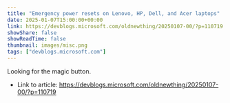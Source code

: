 ```yaml
---
title: "Emergency power resets on Lenovo, HP, Dell, and Acer laptops"
date: 2025-01-07T15:00:00+00:00
link: https://devblogs.microsoft.com/oldnewthing/20250107-00/?p=110719
showShare: false
showReadTime: false
thumbnail: images/misc.png
tags: ["devblogs.microsoft.com"]
---
```

Looking for the magic button.

- Link to article: https://devblogs.microsoft.com/oldnewthing/20250107-00/?p=110719